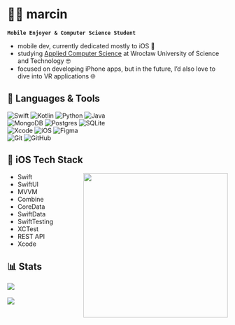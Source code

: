 # 🧑‍💻  marcin

**`Mobile Enjoyer & Computer Science Student`**
- mobile dev, currently dedicated mostly to iOS 🍏
- studying [Applied Computer Science](https://rekrutacja.pwr.edu.pl/wyszukiwarka-kierunkow-studiow/informatyka-stosowana/) at Wrocław University of Science and Technology 🤓 
- focused on developing iPhone apps, but in the future, I’d also love to dive into VR applications 🌐

## 🧰 Languages & Tools
<!-- Badges from https://github.com/Ileriayo/markdown-badges -->
![Swift](https://img.shields.io/badge/swift-F54A2A?style=for-the-badge&logo=swift&logoColor=white)
![Kotlin](https://img.shields.io/badge/kotlin-%237F52FF.svg?style=for-the-badge&logo=kotlin&logoColor=white)
![Python](https://img.shields.io/badge/python-3670A0?style=for-the-badge&logo=python&logoColor=ffdd54)
![Java](https://img.shields.io/badge/java-%23ED8B00.svg?style=for-the-badge&logo=openjdk&logoColor=white) <br>
![MongoDB](https://img.shields.io/badge/MongoDB-%234ea94b.svg?style=for-the-badge&logo=mongodb&logoColor=white) 
![Postgres](https://img.shields.io/badge/postgres-%23316192.svg?style=for-the-badge&logo=postgresql&logoColor=white)
![SQLite](https://img.shields.io/badge/sqlite-%2307405e.svg?style=for-the-badge&logo=sqlite&logoColor=white) <br>
![Xcode](https://img.shields.io/badge/Xcode-007ACC?style=for-the-badge&logo=Xcode&logoColor=white)
![iOS](https://img.shields.io/badge/iOS-000000?style=for-the-badge&logo=ios&logoColor=white)
![Figma](https://img.shields.io/badge/figma-%23F24E1E.svg?style=for-the-badge&logo=figma&logoColor=white) <br>
![Git](https://img.shields.io/badge/git-%23F05033.svg?style=for-the-badge&logo=git&logoColor=white)
![GitHub](https://img.shields.io/badge/github-%23121011.svg?style=for-the-badge&logo=github&logoColor=white)

## 📱 iOS Tech Stack
<!-- Mindfulness gif from https://dribbble.com/shots/2684019-Mindfulness-Crafting-your-Thoughts -->
<img align="right" src="https://cdn.dribbble.com/userupload/21028750/file/original-50625e7040990ba2b9dba638ca207a61.gif" width="330">

- Swift
- SwiftUI
- MVVM
- Combine
- CoreData
- SwiftData
- SwiftTesting
- XCTest
- REST API
- Xcode

## 📊 Stats
<!-- GitHub stats from https://github.com/anuraghazra/github-readme-stats -->
![](https://github-readme-stats.vercel.app/api?username=marcinwawer&theme=catppuccin_mocha&include_all_commits=true&show_icons=true&card_width=500px) <br><br>
![](https://github-readme-stats.vercel.app/api/top-langs/?username=marcinwawer&theme=material-palenight&card_width=500px&hide=scss,css,vue,html,jupyter+notebook)
